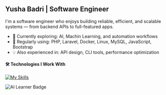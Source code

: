 <h2>Yusha Badri | Software Engineer  </h2>
I'm a software engineer who enjoys building reliable, efficient, and scalable systems — from backend APIs to full-featured apps.  

- 🧠 Currently exploring: AI, Machin Learning, and automation workflows  
- 🧰 Regularly using: PHP, Laravel, Docker, Linux, MySQL, JavaScript, Bootstrap  
- 💡 Also experienced in: API design, CLI tools, performance optimization  
<h4>🛠 Technologies I Work With <br></h4>

[![My Skills](https://skillicons.dev/icons?i=php,laravel,js,bootstrap,mysql,python,docker,linux)](https://skillicons.dev)

<img src="https://img.shields.io/badge/AI-Learner-informational?style=for-the-badge&logo=openai&logoColor=white&color=6e40c9" alt="AI Learner Badge">

<!--
### 📊 GitHub Stats

<p align="center">
  <a href="https://github.com/yushabadri">
    <img src="https://github-readme-streak-stats.herokuapp.com/?user=yushabadri&stroke=ffffff&background=1c1917&ring=6366f1&fire=6366f1&currStreakNum=ffffff&currStreakLabel=6366f1&sideNums=ffffff&sideLabels=ffffff&dates=ffffff&hide_border=true" />
  </a>
</p>
-->


